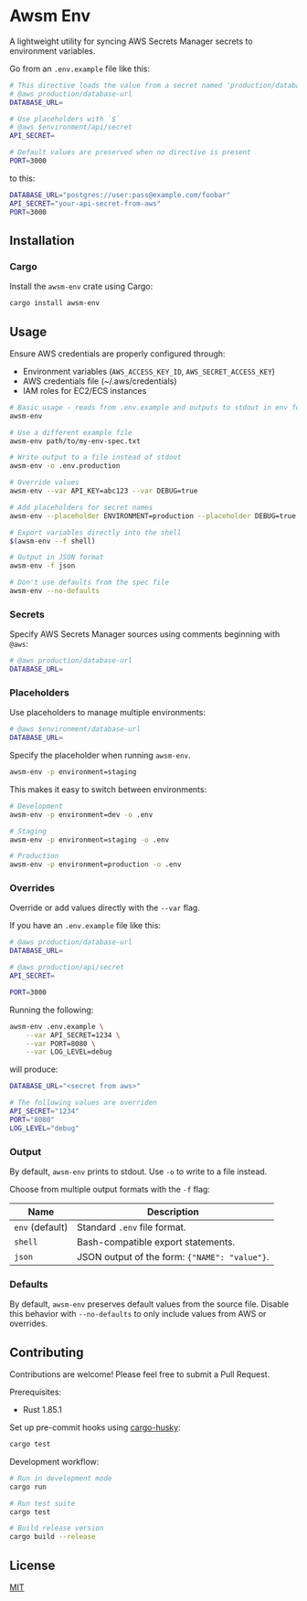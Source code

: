 # Awsm Env

A lightweight utility for syncing AWS Secrets Manager secrets to environment variables.

Go from an `.env.example` file like this:

```sh
# This directive loads the value from a secret named 'production/database-url'
# @aws production/database-url
DATABASE_URL=

# Use placeholders with `$`
# @aws $environment/api/secret
API_SECRET=

# Default values are preserved when no directive is present
PORT=3000
```

to this:

```sh
DATABASE_URL="postgres://user:pass@example.com/foobar"
API_SECRET="your-api-secret-from-aws"
PORT=3000
```

## Installation

### Cargo

Install the `awsm-env` crate using Cargo:

```sh
cargo install awsm-env
```

## Usage

Ensure AWS credentials are properly configured through:

- Environment variables (`AWS_ACCESS_KEY_ID`, `AWS_SECRET_ACCESS_KEY`)
- AWS credentials file (~/.aws/credentials)
- IAM roles for EC2/ECS instances

```bash
# Basic usage - reads from .env.example and outputs to stdout in env format
awsm-env

# Use a different example file
awsm-env path/to/my-env-spec.txt

# Write output to a file instead of stdout
awsm-env -o .env.production

# Override values
awsm-env --var API_KEY=abc123 --var DEBUG=true

# Add placeholders for secret names
awsm-env --placeholder ENVIRONMENT=production --placeholder DEBUG=true

# Export variables directly into the shell
$(awsm-env --f shell)

# Output in JSON format
awsm-env -f json

# Don't use defaults from the spec file
awsm-env --no-defaults
```

### Secrets

Specify AWS Secrets Manager sources using comments beginning with `@aws`:

```sh
# @aws production/database-url
DATABASE_URL=
```

### Placeholders

Use placeholders to manage multiple environments:

```sh
# @aws $environment/database-url
DATABASE_URL=
```

Specify the placeholder when running `awsm-env`.

```sh
awsm-env -p environment=staging
```

This makes it easy to switch between environments:

```sh
# Development
awsm-env -p environment=dev -o .env

# Staging
awsm-env -p environment=staging -o .env

# Production
awsm-env -p environment=production -o .env
```

### Overrides

Override or add values directly with the `--var` flag.

If you have an `.env.example` file like this:

```sh
# @aws production/database-url
DATABASE_URL=

# @aws production/api/secret
API_SECRET=

PORT=3000
```

Running the following:

```sh
awsm-env .env.example \
    --var API_SECRET=1234 \
    --var PORT=8080 \
    --var LOG_LEVEL=debug
```

will produce:

```sh
DATABASE_URL="<secret from aws>"

# The following values are overriden
API_SECRET="1234"
PORT="8080"
LOG_LEVEL="debug"
```

### Output

By default, `awsm-env` prints to stdout. Use `-o` to write to a file instead.

Choose from multiple output formats with the `-f` flag:

| Name            | Description                                   |
| --------------- | --------------------------------------------- |
| `env` (default) | Standard `.env` file format.                  |
| `shell`         | Bash-compatible export statements.            |
| `json`          | JSON output of the form: `{"NAME": "value"}`. |

### Defaults

By default, `awsm-env` preserves default values from the source file. Disable this behavior with `--no-defaults` to only include values from AWS or overrides.

## Contributing

Contributions are welcome! Please feel free to submit a Pull Request.

Prerequisites:

- Rust 1.85.1

Set up pre-commit hooks using [cargo-husky](https://github.com/rhysd/cargo-husky):

```sh
cargo test
```

Development workflow:

```sh
# Run in development mode
cargo run

# Run test suite
cargo test

# Build release version
cargo build --release
```

## License

[MIT](./LICENSE)
